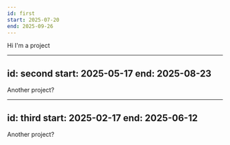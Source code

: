 ```yaml
---
id: first
start: 2025-07-20
end: 2025-09-26
---
```


Hi I'm a project

---
id: second
start: 2025-05-17
end: 2025-08-23
---

Another project?

---
id: third
start: 2025-02-17
end: 2025-06-12
---

Another project?
